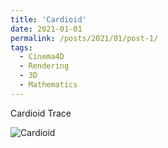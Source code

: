 ```yaml
---
title: 'Cardioid'
date: 2021-01-01
permalink: /posts/2021/01/post-1/
tags:
  - Cinema4D
  - Rendering
  - 3D  
  - Mathematics
---
```


Cardioid Trace

![Cardioid](/images/cardioid_trace.gif)
